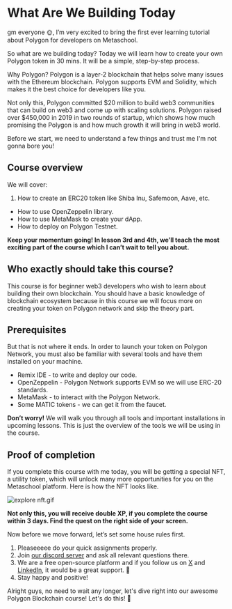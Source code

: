 # What Are We Building Today

gm everyone 🌞, I’m very excited to bring the first ever learning tutorial about Polygon for developers on Metaschool.

So what are we building today? Today we will learn how to create your own Polygon token in 30 mins. It will be a simple, step-by-step process.

Why Polygon? Polygon is a layer-2 blockchain that helps solve many issues with the Ethereum blockchain. Polygon supports EVM and Solidity, which makes it the best choice for developers like you.

Not only this, Polygon committed $20 million to build web3 communities that can build on web3 and come up with scaling solutions. Polygon raised over $450,000 in 2019 in two rounds of startup, which shows how much promising the Polygon is and how much growth it will bring in web3 world.

Before we start, we need to understand a few things and trust me I'm not gonna bore you!

## Course overview

We will cover:

1. How to create an ERC20 token like Shiba Inu, Safemoon, Aave, etc.

- How to use OpenZeppelin library.
- How to use MetaMask to create your dApp.
- How to deploy on Polygon Testnet.

**Keep your momentum going! In lesson 3rd and 4th, we’ll teach the most exciting part of the course which I can’t wait to tell you about.**

## Who exactly should take this course?

This course is for beginner web3 developers who wish to learn about building their own blockchain. You should have a basic knowledge of blockchain ecosystem because in this course we will focus more on creating your token on Polygon network and skip the theory part.

## Prerequisites

But that is not where it ends. In order to launch your token on Polygon Network, you must also be familiar with several tools and have them installed on your machine.

- Remix IDE - to write and deploy our code.
- OpenZeppelin - Polygon Network supports EVM so we will use ERC-20 standards.
- MetaMask - to interact with the Polygon Network.
- Some MATIC tokens - we can get it from the faucet.

**Don’t worry!** We will walk you through all tools and important installations in upcoming lessons. This is just the overview of the tools we will be using in the course.

## Proof of completion

If you complete this course with me today, you will be getting a special NFT, a utility token, which will unlock many more opportunities for you on the Metaschool platform. Here is how the NFT looks like.

![explore nft.gif](https://github.com/0xmetaschool/Learning-Projects/blob/main/assests_for_all/Completion%20NFT.webp?raw=true)

**Not only this, you will receive double XP, if you complete the course within 3 days. Find the quest on the right side of your screen.**

Now before we move forward, let’s set some house rules first.
1. Pleaseeeee do your quick assignments properly.
2. Join [our discord server](https://discord.gg/vbVMUwXWgc) and ask all relevant questions there.
3. We are a free open-source platform and if you follow us on [X](https://bit.ly/poly-token-twitter) and [LinkedIn](https://bit.ly/poly-token-linkedin), it would be a great support. 🫣
4. Stay happy and positive!




Alright guys, no need to wait any longer, let's dive right into our awesome Polygon Blockchain course! Let's do this! 🙌

